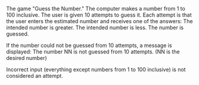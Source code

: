 The game "Guess the Number." The computer makes a number from 1 to 100 inclusive. 
The user is given 10 attempts to guess it. 
Each attempt is that the user enters the estimated number and receives one of the answers:
The intended number is greater.
The intended number is less.
The number is guessed.


If the number could not be guessed from 10 attempts, a message is displayed:
The number NN is not guessed from 10 attempts. (NN is the desired number)


Incorrect input (everything except numbers from 1 to 100 inclusive) is not considered an attempt.
